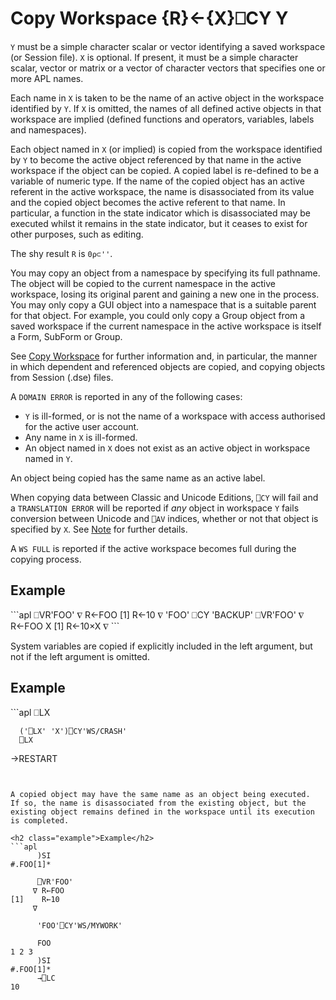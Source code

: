 <!-- Hidden search keywords -->
<div style="display: none;">
  ⎕CY CY
</div>






<h1 class="heading"><span class="name">Copy Workspace</span> <span class="command">{R}←{X}⎕CY Y</span></h1>



`Y` must be a simple character scalar or vector identifying a saved workspace (or Session file).  `X` is optional.  If present, it must be a simple character scalar, vector or matrix or a vector of character vectors that specifies one or more APL names.


Each name in `X` is taken to be the name of an active object in the workspace identified by `Y`.  If `X` is omitted, the names of all defined active objects in that workspace are implied (defined functions and operators, variables, labels and namespaces).


Each object named in `X` (or implied) is copied from the workspace identified by `Y` to become the active object referenced by that name in the active workspace if the object can be copied.  A copied label is re-defined to be a variable of numeric type.  If the name of the copied object has an active referent in the active workspace, the name is disassociated from its value and the copied object becomes the active referent to that name.  In particular, a function in the state indicator which is disassociated may be executed whilst it remains in the state indicator, but it ceases to exist for other purposes, such as editing.


The shy result `R` is `0⍴⊂''`.



You may copy an object from a namespace by specifying its full pathname.  The object will be copied to the current namespace in the active workspace, losing its original parent and gaining a new one in the process.  You may only copy a GUI object into a namespace that is a suitable parent for that object.  For example, you could only copy a Group object from a saved workspace if the current namespace in the active workspace is itself a Form, SubForm or Group.


See [Copy Workspace](../system-commands/copy.md) for further information and, in particular, the manner in which dependent and referenced objects are copied, and copying objects from Session (.dse) files.

A `DOMAIN ERROR` is reported in any of the following cases:

- `Y` is ill-formed, or is not the name of a workspace with access authorised for the active user account.
- Any name in `X` is ill-formed.
- An object named in `X` does not exist as an active object in workspace named in `Y`.


An object being copied has the same name as an active label.


When copying data between Classic and Unicode Editions, `⎕CY` will fail and a `TRANSLATION ERROR` will be reported if *any* object in workspace `Y` fails conversion between Unicode and `⎕AV` indices, whether or not that object is specified by `X`. See [Note](avu.md#note) for further details.


A `WS FULL` is reported if the active workspace becomes full during the copying process.

<h2 class="example">Example</h2>
```apl
      ⎕VR'FOO'
     ∇ R←FOO
[1]    R←10
     ∇
      'FOO' ⎕CY 'BACKUP'
      ⎕VR'FOO'
     ∇ R←FOO X
[1]    R←10×X
     ∇
```


System variables are copied if explicitly included in the left argument, but not if the left argument is omitted.

<h2 class="example">Example</h2>
```apl
      ⎕LX
 
      ('⎕LX' 'X')⎕CY'WS/CRASH'
      ⎕LX
→RESTART
```


A copied object may have the same name as an object being executed.  If so, the name is disassociated from the existing object, but the existing object remains defined in the workspace until its execution is completed.

<h2 class="example">Example</h2>
```apl
      )SI
#.FOO[1]*
 
      ⎕VR'FOO'
     ∇ R←FOO
[1]    R←10
     ∇
 
      'FOO'⎕CY'WS/MYWORK'
 
      FOO
1 2 3
      )SI
#.FOO[1]*
      →⎕LC
10
 
```


